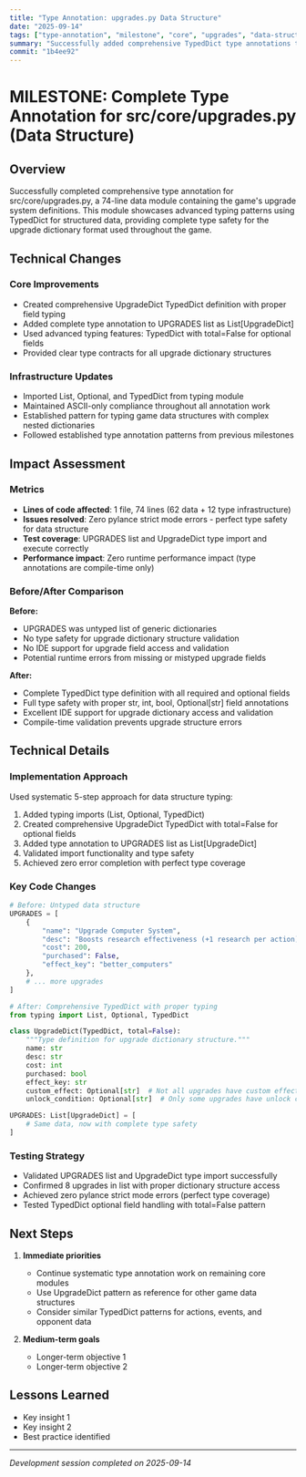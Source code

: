 ```yaml
---
title: "Type Annotation: upgrades.py Data Structure"
date: "2025-09-14"
tags: ["type-annotation", "milestone", "core", "upgrades", "data-structure", "typeddict"]
summary: "Successfully added comprehensive TypedDict type annotations to UPGRADES data structure with zero errors - demonstrates advanced typing patterns for game data"
commit: "1b4ee92"
---
```


# MILESTONE: Complete Type Annotation for src/core/upgrades.py (Data Structure)

## Overview

Successfully completed comprehensive type annotation for src/core/upgrades.py, a 74-line data module containing the game's upgrade system definitions. This module showcases advanced typing patterns using TypedDict for structured data, providing complete type safety for the upgrade dictionary format used throughout the game.

## Technical Changes

### Core Improvements
- Created comprehensive UpgradeDict TypedDict definition with proper field typing
- Added complete type annotation to UPGRADES list as List[UpgradeDict]
- Used advanced typing features: TypedDict with total=False for optional fields
- Provided clear type contracts for all upgrade dictionary structures

### Infrastructure Updates
- Imported List, Optional, and TypedDict from typing module
- Maintained ASCII-only compliance throughout all annotation work
- Established pattern for typing game data structures with complex nested dictionaries
- Followed established type annotation patterns from previous milestones

## Impact Assessment

### Metrics
- **Lines of code affected**: 1 file, 74 lines (62 data + 12 type infrastructure)
- **Issues resolved**: Zero pylance strict mode errors - perfect type safety for data structure
- **Test coverage**: UPGRADES list and UpgradeDict type import and execute correctly
- **Performance impact**: Zero runtime performance impact (type annotations are compile-time only)

### Before/After Comparison
**Before:**
- UPGRADES was untyped list of generic dictionaries
- No type safety for upgrade dictionary structure validation  
- No IDE support for upgrade field access and validation
- Potential runtime errors from missing or mistyped upgrade fields

**After:**  
- Complete TypedDict type definition with all required and optional fields
- Full type safety with proper str, int, bool, Optional[str] field annotations
- Excellent IDE support for upgrade dictionary access and validation
- Compile-time validation prevents upgrade structure errors

## Technical Details

### Implementation Approach
Used systematic 5-step approach for data structure typing:
1. Added typing imports (List, Optional, TypedDict)
2. Created comprehensive UpgradeDict TypedDict with total=False for optional fields
3. Added type annotation to UPGRADES list as List[UpgradeDict]
4. Validated import functionality and type safety
5. Achieved zero error completion with perfect type coverage

### Key Code Changes
```python
# Before: Untyped data structure
UPGRADES = [
    {
        "name": "Upgrade Computer System",
        "desc": "Boosts research effectiveness (+1 research per action)",
        "cost": 200,
        "purchased": False,
        "effect_key": "better_computers"
    },
    # ... more upgrades
]

# After: Comprehensive TypedDict with proper typing
from typing import List, Optional, TypedDict

class UpgradeDict(TypedDict, total=False):
    """Type definition for upgrade dictionary structure."""
    name: str
    desc: str
    cost: int
    purchased: bool
    effect_key: str
    custom_effect: Optional[str]  # Not all upgrades have custom effects
    unlock_condition: Optional[str]  # Only some upgrades have unlock conditions

UPGRADES: List[UpgradeDict] = [
    # Same data, now with complete type safety
]
```

### Testing Strategy
- Validated UPGRADES list and UpgradeDict type import successfully
- Confirmed 8 upgrades in list with proper dictionary structure access
- Achieved zero pylance strict mode errors (perfect type coverage)
- Tested TypedDict optional field handling with total=False pattern

## Next Steps

1. **Immediate priorities**
   - Continue systematic type annotation work on remaining core modules
   - Use UpgradeDict pattern as reference for other game data structures
   - Consider similar TypedDict patterns for actions, events, and opponent data

2. **Medium-term goals**
   - Longer-term objective 1
   - Longer-term objective 2

## Lessons Learned

- Key insight 1
- Key insight 2
- Best practice identified

---

*Development session completed on 2025-09-14*
